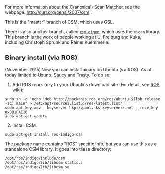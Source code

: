 For more information about the C(anonical) Scan Matcher, see the webpage: http://purl.org/censi/2007/csm .

This is the "master" branch of CSM, which uses GSL.

There is also another branch, called [``csm_eigen``][branch], which uses the ``eigen`` library. 
This branch is the work of people working at U. Freiburg and Kuka, including
Christoph Sprunk and Rainer Kuemmerle.

[branch]: https://github.com/AndreaCensi/csm/tree/csm_eigen

Binary install (via ROS)
------------------------------

(November 2015) Now you can install binary on Ubuntu (via ROS). As of today limited to Ubuntu Saucy and Trusty. To do so:

 1. Add ROS repository to your Ubuntu's download site (For detail, see [ROS wiki](http://wiki.ros.org/indigo/Installation/Ubuntu)):

 ```
sudo sh -c 'echo "deb http://packages.ros.org/ros/ubuntu $(lsb_release -sc) main" > /etc/apt/sources.list.d/ros-latest.list'
sudo apt-key adv --keyserver hkp://pool.sks-keyservers.net --recv-key 0xB01FA116
sudo apt-get update
```

 2. Install CSM. 

 ```
sudo apt-get install ros-indigo-csm
```

The package name contains "ROS" specific info, but you can use this as a standalone CSM library. It goes into these directory:

 ```
/opt/ros/indigo/include/csm
/opt/ros/indigo/lib/libcsm-static.a
/opt/ros/indigo/lib/libcsm.so
```
